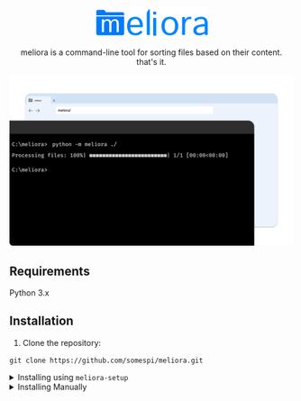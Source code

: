 <center>
<img src="./images/logo.svg" width="200">

meliora is a command-line tool for sorting files based on their content. that's it. 


<img src="./images/hero.svg" width="800">
</center>

## Requirements
Python 3.x

## Installation


1. Clone the repository:
```shell
git clone https://github.com/somespi/meliora.git
```

<details>
<summary>Installing using <code>meliora-setup</code></summary> 

2. Change into the project directory
```shell
cd meliora
```` 

3. run `meliora-setup.py` 
```shell
python meliora-setup.py
```
<br>
</details>

<details>
<summary>Installing Manually</summary> 
2. Change into the project directory (**Do it twice**, one to enter the project directory and the other for entring the src):
```shell
cd meliora
```




3. Install the required dependencies:
```shell
pip install -r requirements.txt
```

4. Download the en_core_web_md model for Spacy:

```shell
python -m spacy download en_core_web_md
```


5. Install meliora:

```shell 
cd ..
```

- If you want to install it globally:
```shell
pip install .
```

- If you want to install it locally for development purposes:
```shell
pip install -e .
```

6. run meliora: 
```shell
python -m meliora <DIRECTORY_PATH>
```

</details>